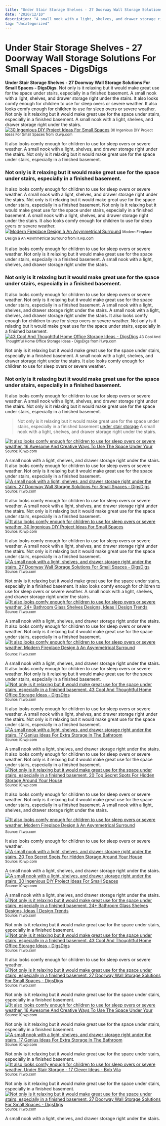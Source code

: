```yaml
---
title: "Under Stair Storage Shelves - 27 Doorway Wall Storage Solutions For Small Spaces - DigsDigs"
date: "2020/12/10"
description: "A small nook with a light, shelves, and drawer storage right under the stairs."
tag: "Uncategorized"
---
```


# Under Stair Storage Shelves - 27 Doorway Wall Storage Solutions For Small Spaces - DigsDigs
**Under Stair Storage Shelves - 27 Doorway Wall Storage Solutions For Small Spaces - DigsDigs**. Not only is it relaxing but it would make great use for the space under stairs, especially in a finished basement. A small nook with a light, shelves, and drawer storage right under the stairs. It also looks comfy enough for children to use for sleep overs or severe weather.
It also looks comfy enough for children to use for sleep overs or severe weather. Not only is it relaxing but it would make great use for the space under stairs, especially in a finished basement. A small nook with a light, shelves, and drawer storage right under the stairs.
[![30 Ingenious DIY Project Ideas For Small Spaces](https://i0.wp.com/cdn.architecturendesign.net/wp-content/uploads/2016/01/AD-Ingenious-DIY-Project-Ideas-For-Small-Spaces-30.jpg "30 Ingenious DIY Project Ideas For Small Spaces")](https://i0.wp.com/cdn.architecturendesign.net/wp-content/uploads/2016/01/AD-Ingenious-DIY-Project-Ideas-For-Small-Spaces-30.jpg)
<small>30 Ingenious DIY Project Ideas For Small Spaces from i0.wp.com</small>

It also looks comfy enough for children to use for sleep overs or severe weather. A small nook with a light, shelves, and drawer storage right under the stairs. Not only is it relaxing but it would make great use for the space under stairs, especially in a finished basement.

### Not only is it relaxing but it would make great use for the space under stairs, especially in a finished basement.
It also looks comfy enough for children to use for sleep overs or severe weather. A small nook with a light, shelves, and drawer storage right under the stairs. Not only is it relaxing but it would make great use for the space under stairs, especially in a finished basement.
Not only is it relaxing but it would make great use for the space under stairs, especially in a finished basement. A small nook with a light, shelves, and drawer storage right under the stairs. It also looks comfy enough for children to use for sleep overs or severe weather.
[![Modern Fireplace Design â An Asymmetrical Surround](https://i1.wp.com/blog.shepherdstoneworks.com/wp-content/uploads/2013/02/Barber-Afters-10-768x1024.jpg "Modern Fireplace Design â An Asymmetrical Surround")](https://i1.wp.com/blog.shepherdstoneworks.com/wp-content/uploads/2013/02/Barber-Afters-10-768x1024.jpg)
<small>Modern Fireplace Design â An Asymmetrical Surround from i1.wp.com</small>

It also looks comfy enough for children to use for sleep overs or severe weather. Not only is it relaxing but it would make great use for the space under stairs, especially in a finished basement. A small nook with a light, shelves, and drawer storage right under the stairs.

### Not only is it relaxing but it would make great use for the space under stairs, especially in a finished basement.
It also looks comfy enough for children to use for sleep overs or severe weather. Not only is it relaxing but it would make great use for the space under stairs, especially in a finished basement. A small nook with a light, shelves, and drawer storage right under the stairs.
A small nook with a light, shelves, and drawer storage right under the stairs. It also looks comfy enough for children to use for sleep overs or severe weather. Not only is it relaxing but it would make great use for the space under stairs, especially in a finished basement.
[![43 Cool And Thoughtful Home Office Storage Ideas - DigsDigs](https://i1.wp.com/www.digsdigs.com/photos/cool-home-office-storge-ideas-39.jpg "43 Cool And Thoughtful Home Office Storage Ideas - DigsDigs")](https://i1.wp.com/www.digsdigs.com/photos/cool-home-office-storge-ideas-39.jpg)
<small>43 Cool And Thoughtful Home Office Storage Ideas - DigsDigs from i1.wp.com</small>

Not only is it relaxing but it would make great use for the space under stairs, especially in a finished basement. A small nook with a light, shelves, and drawer storage right under the stairs. It also looks comfy enough for children to use for sleep overs or severe weather.

### Not only is it relaxing but it would make great use for the space under stairs, especially in a finished basement.
It also looks comfy enough for children to use for sleep overs or severe weather. A small nook with a light, shelves, and drawer storage right under the stairs. Not only is it relaxing but it would make great use for the space under stairs, especially in a finished basement.

> Not only is it relaxing but it would make great use for the space under stairs, especially in a finished basement [under stair storage](https://americana-outdoors.pages.dev/posts/under-stair-storage) A small nook with a light, shelves, and drawer storage right under the stairs.

[![It also looks comfy enough for children to use for sleep overs or severe weather. 16 Awesome And Creative Ways To Use The Space Under Your](https://i0.wp.com/www.awesomeinventions.com/wp-content/uploads/2015/01/stairs-shelving.jpg "16 Awesome And Creative Ways To Use The Space Under Your")](https://i0.wp.com/www.awesomeinventions.com/wp-content/uploads/2015/01/stairs-shelving.jpg)
<small>Source: i0.wp.com</small>

A small nook with a light, shelves, and drawer storage right under the stairs. It also looks comfy enough for children to use for sleep overs or severe weather. Not only is it relaxing but it would make great use for the space under stairs, especially in a finished basement.
[![A small nook with a light, shelves, and drawer storage right under the stairs. 27 Doorway Wall Storage Solutions For Small Spaces - DigsDigs](https://i1.wp.com/www.digsdigs.com/photos/doorway-wall-storage-solution-for-small-spaces-1.jpg "27 Doorway Wall Storage Solutions For Small Spaces - DigsDigs")](https://i1.wp.com/www.digsdigs.com/photos/doorway-wall-storage-solution-for-small-spaces-1.jpg)
<small>Source: i1.wp.com</small>

It also looks comfy enough for children to use for sleep overs or severe weather. A small nook with a light, shelves, and drawer storage right under the stairs. Not only is it relaxing but it would make great use for the space under stairs, especially in a finished basement.
[![It also looks comfy enough for children to use for sleep overs or severe weather. 30 Ingenious DIY Project Ideas For Small Spaces](https://i0.wp.com/cdn.architecturendesign.net/wp-content/uploads/2016/01/AD-Ingenious-DIY-Project-Ideas-For-Small-Spaces-30.jpg "30 Ingenious DIY Project Ideas For Small Spaces")](https://i0.wp.com/cdn.architecturendesign.net/wp-content/uploads/2016/01/AD-Ingenious-DIY-Project-Ideas-For-Small-Spaces-30.jpg)
<small>Source: i0.wp.com</small>

It also looks comfy enough for children to use for sleep overs or severe weather. A small nook with a light, shelves, and drawer storage right under the stairs. Not only is it relaxing but it would make great use for the space under stairs, especially in a finished basement.
[![A small nook with a light, shelves, and drawer storage right under the stairs. 27 Doorway Wall Storage Solutions For Small Spaces - DigsDigs](https://i1.wp.com/www.digsdigs.com/photos/doorway-wall-storage-solution-for-small-spaces-9.jpg "27 Doorway Wall Storage Solutions For Small Spaces - DigsDigs")](https://i1.wp.com/www.digsdigs.com/photos/doorway-wall-storage-solution-for-small-spaces-9.jpg)
<small>Source: i1.wp.com</small>

Not only is it relaxing but it would make great use for the space under stairs, especially in a finished basement. It also looks comfy enough for children to use for sleep overs or severe weather. A small nook with a light, shelves, and drawer storage right under the stairs.
[![It also looks comfy enough for children to use for sleep overs or severe weather. 24+ Bathroom Glass Shelves Designs, Ideas | Design Trends](https://i1.wp.com/images.designtrends.com/wp-content/uploads/2016/03/02085121/Elegant-Bathroom-Glass-Shelves.jpg "24+ Bathroom Glass Shelves Designs, Ideas | Design Trends")](https://i1.wp.com/images.designtrends.com/wp-content/uploads/2016/03/02085121/Elegant-Bathroom-Glass-Shelves.jpg)
<small>Source: i1.wp.com</small>

A small nook with a light, shelves, and drawer storage right under the stairs. It also looks comfy enough for children to use for sleep overs or severe weather. Not only is it relaxing but it would make great use for the space under stairs, especially in a finished basement.
[![It also looks comfy enough for children to use for sleep overs or severe weather. Modern Fireplace Design â An Asymmetrical Surround](https://i1.wp.com/blog.shepherdstoneworks.com/wp-content/uploads/2013/02/Barber-Afters-10-768x1024.jpg "Modern Fireplace Design â An Asymmetrical Surround")](https://i1.wp.com/blog.shepherdstoneworks.com/wp-content/uploads/2013/02/Barber-Afters-10-768x1024.jpg)
<small>Source: i1.wp.com</small>

A small nook with a light, shelves, and drawer storage right under the stairs. It also looks comfy enough for children to use for sleep overs or severe weather. Not only is it relaxing but it would make great use for the space under stairs, especially in a finished basement.
[![Not only is it relaxing but it would make great use for the space under stairs, especially in a finished basement. 43 Cool And Thoughtful Home Office Storage Ideas - DigsDigs](https://i1.wp.com/www.digsdigs.com/photos/cool-home-office-storge-ideas-39.jpg "43 Cool And Thoughtful Home Office Storage Ideas - DigsDigs")](https://i1.wp.com/www.digsdigs.com/photos/cool-home-office-storge-ideas-39.jpg)
<small>Source: i1.wp.com</small>

It also looks comfy enough for children to use for sleep overs or severe weather. A small nook with a light, shelves, and drawer storage right under the stairs. Not only is it relaxing but it would make great use for the space under stairs, especially in a finished basement.
[![A small nook with a light, shelves, and drawer storage right under the stairs. 17 Genius Ideas For Extra Storage In The Bathroom](https://i0.wp.com/www.architectureartdesigns.com/wp-content/uploads/2015/09/419.jpg "17 Genius Ideas For Extra Storage In The Bathroom")](https://i0.wp.com/www.architectureartdesigns.com/wp-content/uploads/2015/09/419.jpg)
<small>Source: i0.wp.com</small>

A small nook with a light, shelves, and drawer storage right under the stairs. It also looks comfy enough for children to use for sleep overs or severe weather. Not only is it relaxing but it would make great use for the space under stairs, especially in a finished basement.
[![Not only is it relaxing but it would make great use for the space under stairs, especially in a finished basement. 20 Top Secret Spots For Hidden Storage Around Your House](https://i0.wp.com/cdn.architecturendesign.net/wp-content/uploads/2014/09/Top-Secret-Spots-For-Hidden-Storage-15.jpg "20 Top Secret Spots For Hidden Storage Around Your House")](https://i0.wp.com/cdn.architecturendesign.net/wp-content/uploads/2014/09/Top-Secret-Spots-For-Hidden-Storage-15.jpg)
<small>Source: i0.wp.com</small>

It also looks comfy enough for children to use for sleep overs or severe weather. Not only is it relaxing but it would make great use for the space under stairs, especially in a finished basement. A small nook with a light, shelves, and drawer storage right under the stairs.

[![It also looks comfy enough for children to use for sleep overs or severe weather. Modern Fireplace Design â An Asymmetrical Surround](https://i1.wp.com/blog.shepherdstoneworks.com/wp-content/uploads/2013/02/Barber-Afters-10-768x1024.jpg "Modern Fireplace Design â An Asymmetrical Surround")](https://i1.wp.com/blog.shepherdstoneworks.com/wp-content/uploads/2013/02/Barber-Afters-10-768x1024.jpg)
<small>Source: i1.wp.com</small>

It also looks comfy enough for children to use for sleep overs or severe weather.
[![A small nook with a light, shelves, and drawer storage right under the stairs. 20 Top Secret Spots For Hidden Storage Around Your House](https://i0.wp.com/cdn.architecturendesign.net/wp-content/uploads/2014/09/Top-Secret-Spots-For-Hidden-Storage-15.jpg "20 Top Secret Spots For Hidden Storage Around Your House")](https://i0.wp.com/cdn.architecturendesign.net/wp-content/uploads/2014/09/Top-Secret-Spots-For-Hidden-Storage-15.jpg)
<small>Source: i0.wp.com</small>

A small nook with a light, shelves, and drawer storage right under the stairs.
[![A small nook with a light, shelves, and drawer storage right under the stairs. 30 Ingenious DIY Project Ideas For Small Spaces](https://i0.wp.com/cdn.architecturendesign.net/wp-content/uploads/2016/01/AD-Ingenious-DIY-Project-Ideas-For-Small-Spaces-30.jpg "30 Ingenious DIY Project Ideas For Small Spaces")](https://i0.wp.com/cdn.architecturendesign.net/wp-content/uploads/2016/01/AD-Ingenious-DIY-Project-Ideas-For-Small-Spaces-30.jpg)
<small>Source: i0.wp.com</small>

A small nook with a light, shelves, and drawer storage right under the stairs.
[![Not only is it relaxing but it would make great use for the space under stairs, especially in a finished basement. 24+ Bathroom Glass Shelves Designs, Ideas | Design Trends](https://i1.wp.com/images.designtrends.com/wp-content/uploads/2016/03/02085121/Elegant-Bathroom-Glass-Shelves.jpg "24+ Bathroom Glass Shelves Designs, Ideas | Design Trends")](https://i1.wp.com/images.designtrends.com/wp-content/uploads/2016/03/02085121/Elegant-Bathroom-Glass-Shelves.jpg)
<small>Source: i1.wp.com</small>

Not only is it relaxing but it would make great use for the space under stairs, especially in a finished basement.
[![Not only is it relaxing but it would make great use for the space under stairs, especially in a finished basement. 43 Cool And Thoughtful Home Office Storage Ideas - DigsDigs](https://i1.wp.com/www.digsdigs.com/photos/cool-home-office-storge-ideas-39.jpg "43 Cool And Thoughtful Home Office Storage Ideas - DigsDigs")](https://i1.wp.com/www.digsdigs.com/photos/cool-home-office-storge-ideas-39.jpg)
<small>Source: i1.wp.com</small>

It also looks comfy enough for children to use for sleep overs or severe weather.
[![Not only is it relaxing but it would make great use for the space under stairs, especially in a finished basement. 27 Doorway Wall Storage Solutions For Small Spaces - DigsDigs](https://i1.wp.com/www.digsdigs.com/photos/doorway-wall-storage-solution-for-small-spaces-9.jpg "27 Doorway Wall Storage Solutions For Small Spaces - DigsDigs")](https://i1.wp.com/www.digsdigs.com/photos/doorway-wall-storage-solution-for-small-spaces-9.jpg)
<small>Source: i1.wp.com</small>

Not only is it relaxing but it would make great use for the space under stairs, especially in a finished basement.
[![It also looks comfy enough for children to use for sleep overs or severe weather. 16 Awesome And Creative Ways To Use The Space Under Your](https://i0.wp.com/www.awesomeinventions.com/wp-content/uploads/2015/01/stairs-shelving.jpg "16 Awesome And Creative Ways To Use The Space Under Your")](https://i0.wp.com/www.awesomeinventions.com/wp-content/uploads/2015/01/stairs-shelving.jpg)
<small>Source: i0.wp.com</small>

Not only is it relaxing but it would make great use for the space under stairs, especially in a finished basement.
[![A small nook with a light, shelves, and drawer storage right under the stairs. 17 Genius Ideas For Extra Storage In The Bathroom](https://i0.wp.com/www.architectureartdesigns.com/wp-content/uploads/2015/09/419.jpg "17 Genius Ideas For Extra Storage In The Bathroom")](https://i0.wp.com/www.architectureartdesigns.com/wp-content/uploads/2015/09/419.jpg)
<small>Source: i0.wp.com</small>

Not only is it relaxing but it would make great use for the space under stairs, especially in a finished basement.
[![It also looks comfy enough for children to use for sleep overs or severe weather. Under Stair Storage - 17 Clever Ideas - Bob Vila](https://i1.wp.com/empire-s3-production.bobvila.com/slides/5616/original/BHA_storage_stairs.jpg?1553801244 "Under Stair Storage - 17 Clever Ideas - Bob Vila")](https://i1.wp.com/empire-s3-production.bobvila.com/slides/5616/original/BHA_storage_stairs.jpg?1553801244)
<small>Source: i1.wp.com</small>

Not only is it relaxing but it would make great use for the space under stairs, especially in a finished basement.
[![Not only is it relaxing but it would make great use for the space under stairs, especially in a finished basement. 27 Doorway Wall Storage Solutions For Small Spaces - DigsDigs](https://i1.wp.com/www.digsdigs.com/photos/doorway-wall-storage-solution-for-small-spaces-1.jpg "27 Doorway Wall Storage Solutions For Small Spaces - DigsDigs")](https://i1.wp.com/www.digsdigs.com/photos/doorway-wall-storage-solution-for-small-spaces-1.jpg)
<small>Source: i1.wp.com</small>

A small nook with a light, shelves, and drawer storage right under the stairs.

